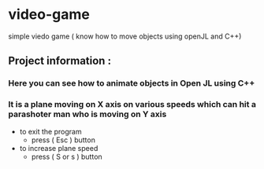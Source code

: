 # video-game
simple viedo game ( know how to move objects using openJL and C++) 
## Project information :
### Here you can see how to animate objects in Open JL using C++
### It is a plane moving on X axis on various speeds which can hit a parashoter man who is moving on Y axis
* to exit the program 
  * press ( Esc ) button
* to increase plane speed
  * press ( S or s ) button
